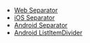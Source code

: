 - [Web Separator](#/controls/web/separator)
- [iOS Separator](#/controls/ios/separator)
- [Android Separator](#/controls/android/separator)
- [Android ListItemDivider](#/controls/android/listcells)
